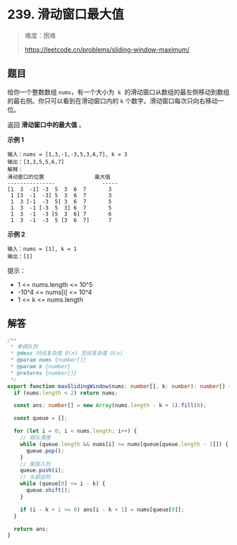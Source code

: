 # 239. 滑动窗口最大值

> 难度：困难
>
> https://leetcode.cn/problems/sliding-window-maximum/

## 题目

给你一个整数数组 `nums`，有一个大小为  `k`  的滑动窗口从数组的最左侧移动到数组的最右侧。你只可以看到在滑动窗口内的 `k` 个数字。滑动窗口每次只向右移动一位。

返回 **滑动窗口中的最大值** 。

**示例 1**

```
输入：nums = [1,3,-1,-3,5,3,6,7], k = 3
输出：[3,3,5,5,6,7]
解释：
滑动窗口的位置                最大值
---------------               -----
[1  3  -1] -3  5  3  6  7       3
 1 [3  -1  -3] 5  3  6  7       3
 1  3 [-1  -3  5] 3  6  7       5
 1  3  -1 [-3  5  3] 6  7       5
 1  3  -1  -3 [5  3  6] 7       6
 1  3  -1  -3  5 [3  6  7]      7
```

**示例 2**

```
输入：nums = [1], k = 1
输出：[1]
```

提示：

- 1 <= nums.length <= 10^5
- -10^4 <= nums[i] <= 10^4
- 1 <= k <= nums.length

## 解答

```typescript
/**
 * 单调队列
 * @desc 时间复杂度 O(n) 空间复杂度 O(n)
 * @param nums {number[]}
 * @param k {number}
 * @returns {number[]}
 */
export function maxSlidingWindow(nums: number[], k: number): number[] {
  if (nums.length < 2) return nums;

  const ans: number[] = new Array(nums.length - k + 1).fill(0);

  const queue = [];

  for (let i = 0; i < nums.length; i++) {
    // 球队清理
    while (queue.length && nums[i] >= nums[queue[queue.length - 1]]) {
      queue.pop();
    }
    // 尾部入列
    queue.push(i);
    // 头部出列
    while (queue[0] <= i - k) {
      queue.shift();
    }

    if (i - k + 1 >= 0) ans[i - k + 1] = nums[queue[0]];
  }

  return ans;
}
```
